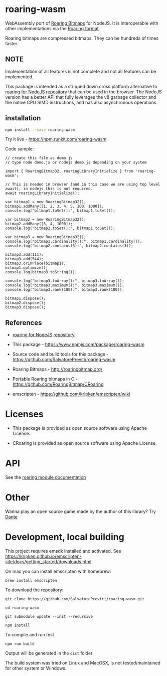 # roaring-wasm

WebAssembly port of [Roaring Bitmaps](http://roaringbitmap.org) for NodeJS. It is interoperable with other implementations via the [Roaring format](https://github.com/RoaringBitmap/RoaringFormatSpec/).

Roaring bitmaps are compressed bitmaps. They can be hundreds of times faster.

## NOTE

Implementation of all features is not complete and not all features can be implemented.

This package is intended as a stripped down cross platform alternative to [roaring for NodeJS](https://www.npmjs.com/package/roaring) [repository](https://github.com/SalvatorePreviti/roaring-node) that can be used in the browser.
The NodeJS version has a better API that fully leverages the v8 garbage collector and the native CPU SIMD instructions, and has also asynchronous operations.

## installation

```sh
npm install --save roaring-wasm
```

Try it live - <https://npm.runkit.com/roaring-wasm>

Code sample:

```javascript// npm install --save roaring-wasm
// create this file as demo.js
// type node demo.js or nodejs demo.js depending on your system

import { RoaringBitmap32, roaringLibraryInitialize } from 'roaring-wasm';

// This is needed in browser (and in this case we are using top level await), in nodejs this is not required.
await roaringLibraryInitialize();

var bitmap1 = new RoaringBitmap32();
bitmap1.addMany([1, 2, 3, 4, 5, 100, 1000]);
console.log("bitmap1.toSet():", bitmap1.toSet());

var bitmap2 = new RoaringBitmap32();
bitmap2.addMany([3, 4, 1000]);
console.log("bitmap2.toSet():", bitmap1.toSet());

var bitmap3 = new RoaringBitmap32();
console.log("bitmap1.cardinality():", bitmap1.cardinality());
console.log("bitmap2.contains(3):", bitmap2.contains(3));

bitmap3.add(111);
bitmap3.add(544);
bitmap3.orInPlace(bitmap1);
bitmap1.optimize();
console.log(bitmap3.toString());

console.log("bitmap3.toArray():", bitmap3.toArray());
console.log("bitmap3.maximum():", bitmap3.maximum());
console.log("bitmap3.rank(100):", bitmap3.rank(100));

bitmap1.dispose();
bitmap2.dispose();
bitmap3.dispose();
```

## References

- [roaring for NodeJS](https://www.npmjs.com/package/roaring) [repository](https://github.com/SalvatorePreviti/roaring-node)

- This package - <https://www.npmjs.com/package/roaring-wasm>

- Source code and build tools for this package - <https://github.com/SalvatorePreviti/roaring-wasm>

- Roaring Bitmaps - <http://roaringbitmap.org/>

- Portable Roaring bitmaps in C - <https://github.com/RoaringBitmap/CRoaring>

- emscripten - <https://github.com/kripken/emscripten/wiki>

# Licenses

- This package is provided as open source software using Apache License.

- CRoaring is provided as open source software using Apache License.

# API

See the [roaring module documentation](https://salvatorepreviti.github.io/roaring-wasm/modules.html)

# Other

Wanna play an open source game made by the author of this library? Try [Dante](https://github.com/SalvatorePreviti/js13k-2022)

# Development, local building

This project requires emsdk installed and activated. See <https://kripken.github.io/emscripten-site/docs/getting_started/downloads.html>.

On mac you can install emscripten with homebrew:

```
brew install emscripten
```

To download the repository:

```
git clone https://github.com/SalvatorePreviti/roaring-wasm.git

cd roaring-wasm

git submodule update --init --recursive

npm install
```

To compile and run test

```
npm run build
```

Output will be generated in the `dist` folder

The build system was tried on Linux and MacOSX, is not tested/maintained for other system or Windows.
